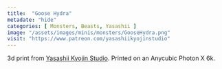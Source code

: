 ```yaml
---
title:  "Goose Hydra"
metadate: "hide"
categories: [ Monsters, Beasts, Yasashii ]
image: "/assets/images/minis/monsters/GooseHydra.png"
visit: "https://www.patreon.com/yasashiikyojinstudio"
---
```

3d print from [Yasashii Kyojin Studio](https://www.patreon.com/yasashiikyojinstudio). 
Printed on an Anycubic Photon X 6k.